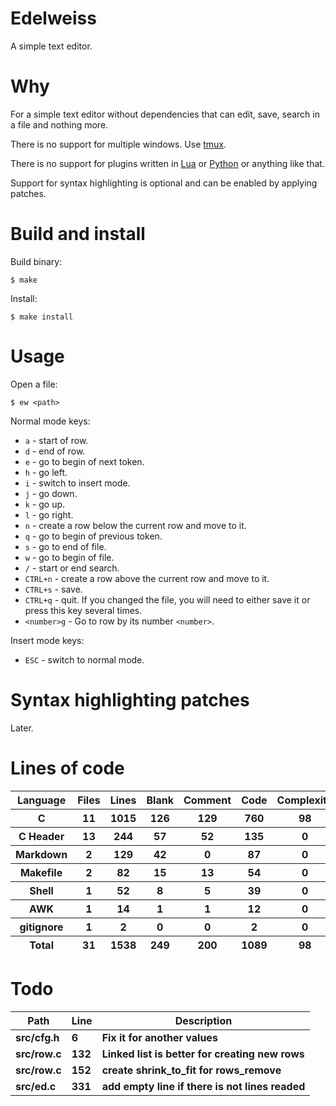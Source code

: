 # Edelweiss

A simple text editor.

# Why

For a simple text editor without dependencies that can edit, save, search in a file and nothing more.

There is no support for multiple windows. Use [tmux](https://github.com/tmux/tmux).

There is no support for plugins written in [Lua](https://en.wikipedia.org/wiki/Lua_(programming_language)) or [Python](https://en.wikipedia.org/wiki/Python_(programming_language)) or anything like that.

Support for syntax highlighting is optional and can be enabled by applying patches.

# Build and install

Build binary:

```
$ make
```

Install:

```
$ make install
```

# Usage

Open a file:

```
$ ew <path>
```

Normal mode keys:

- `a` - start of row.
- `d` - end of row.
- `e` - go to begin of next token.
- `h` - go left.
- `i` - switch to insert mode.
- `j` - go down.
- `k` - go up.
- `l` - go right.
- `n` - create a row  below the current row and move to it.
- `q` - go to begin of previous token.
- `s` - go to end of file.
- `w` - go to begin of file.
- `/` - start or end search.
- `CTRL+n` - create a row above the current row and move to it.
- `CTRL+s` - save.
- `CTRL+q` - quit. If you changed the file, you will need to either save it or press this key several times.
- `<number>g` - Go to row by its number `<number>`.

Insert mode keys:

- `ESC` - switch to normal mode.

# Syntax highlighting patches

Later.

# Lines of code

<table id="scc-table">
	<thead><tr>
		<th>Language</th>
		<th>Files</th>
		<th>Lines</th>
		<th>Blank</th>
		<th>Comment</th>
		<th>Code</th>
		<th>Complexity</th>
		<th>Bytes</th>
	</tr></thead>
	<tbody><tr>
		<th>C</th>
		<th>11</th>
		<th>1015</th>
		<th>126</th>
		<th>129</th>
		<th>760</th>
		<th>98</th>
		<th>19345</th>
	</tr><tr>
		<th>C Header</th>
		<th>13</th>
		<th>244</th>
		<th>57</th>
		<th>52</th>
		<th>135</th>
		<th>0</th>
		<th>4874</th>
	</tr><tr>
		<th>Markdown</th>
		<th>2</th>
		<th>129</th>
		<th>42</th>
		<th>0</th>
		<th>87</th>
		<th>0</th>
		<th>2746</th>
	</tr><tr>
		<th>Makefile</th>
		<th>2</th>
		<th>82</th>
		<th>15</th>
		<th>13</th>
		<th>54</th>
		<th>0</th>
		<th>1862</th>
	</tr><tr>
		<th>Shell</th>
		<th>1</th>
		<th>52</th>
		<th>8</th>
		<th>5</th>
		<th>39</th>
		<th>0</th>
		<th>1008</th>
	</tr><tr>
		<th>AWK</th>
		<th>1</th>
		<th>14</th>
		<th>1</th>
		<th>1</th>
		<th>12</th>
		<th>0</th>
		<th>220</th>
	</tr><tr>
		<th>gitignore</th>
		<th>1</th>
		<th>2</th>
		<th>0</th>
		<th>0</th>
		<th>2</th>
		<th>0</th>
		<th>13</th>
	</tr></tbody>
	<tfoot><tr>
		<th>Total</th>
		<th>31</th>
		<th>1538</th>
		<th>249</th>
		<th>200</th>
		<th>1089</th>
		<th>98</th>
    	<th>30068</th>
	</tr></tfoot>
	</table>

# Todo

|Path|Line|Description|
|-|-|-|
|**src/cfg.h**|**6**|**Fix it for another values**|
|**src/row.c**|**132**|**Linked list is better for creating new rows**|
|**src/row.c**|**152**|**create shrink_to_fit for rows_remove**|
|**src/ed.c**|**331**|**add empty line if there is not lines readed**|
